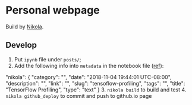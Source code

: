 # Personal webpage

Build by [Nikola](https://getnikola.com).

## Develop

1. Put `ipynb` file under `posts/`;
2. Add the following info into `metadata` in the notebook file ([ref](https://getnikola.com/handbook.html#jupyter-notebook-metadata)):
    
  "nikola": {
   "category": "",
   "date": "2018-11-04 19:44:01 UTC-08:00",
   "description": "",
   "link": "",
   "slug": "tensoflow-profiling",
   "tags": "",
   "title": "TensorFlow Profiling",
   "type": "text"
  }
3. `nikola build` to build and test
4. `nikola github_deploy` to commit and push to github.io page